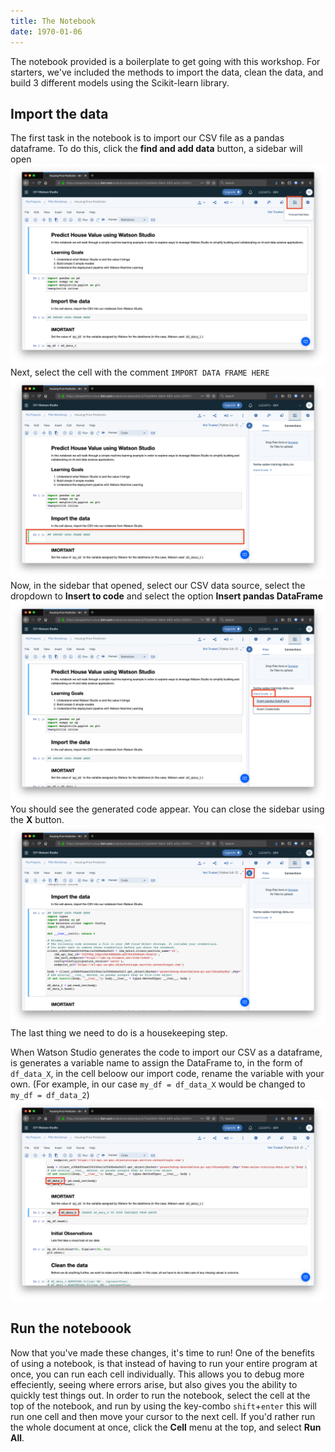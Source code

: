 ```yaml
---
title: The Notebook
date: 1970-01-06
---
```

The notebook provided is a boilerplate to get going with this workshop. For starters, we've included  the methods to import the data, clean the data, and build 3 different models using the Scikit-learn library. 

## Import the data
The first task in the notebook is to import our CSV file as a pandas dataframe. To do this, click the **find and add data** button, a sidebar will open
![](assets/find-and-add-data.png)
Next, select the cell with the comment `IMPORT DATA FRAME HERE`
![](assets/select-import-cell.png)
Now, in the sidebar that opened, select our CSV data source, select the dropdown to **Insert to code** and select the option **Insert pandas DataFrame**
![](assets/import-as-pd.png)
You should see the generated code appear. You can close the sidebar using the **X** button. 
![](assets/close-sidebar.png)
The last thing we need to do is a housekeeping step.

When Watson Studio generates the code to import our CSV as a dataframe, is generates a variable name to assign the DataFrame to, in the form of `df_data_X`, in the cell beloow our import code, rename the variable with your own. 
(For example, in our case `my_df = df_data_X` would be changed to `my_df = df_data_2`)
![](assets/rename-variable.png)

## Run the noteboook
Now that you've made these changes, it's time to run! One of the benefits of using a notebook, is that instead of having to run your entire program at once, you can run each cell individually. This allows you to debug more effeciently, seeing where errors arise, but also gives you the ability to quickly test things out. In order to run the notebook, select the cell at the top of the notebook, and run by using the key-combo `shift`+`enter` this will run one cell and then move your cursor to the next cell. If you'd rather run the whole document at once, click the **Cell** menu at the top, and select **Run All**.